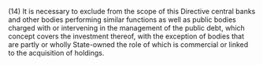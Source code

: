 (14) It is necessary to exclude from the scope of this Directive central banks and other bodies performing similar functions as well as public bodies charged with or intervening in the management of the public debt, which concept covers the investment thereof, with the exception of bodies that are partly or wholly State-owned the role of which is commercial or linked to the acquisition of holdings.